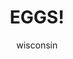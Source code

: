 ---
media: "images/rounds/round_2/eggs.png"
media_type: image
title: EGGS!
author: [wisconsin]
desc: <i>EGGS?</i>
---